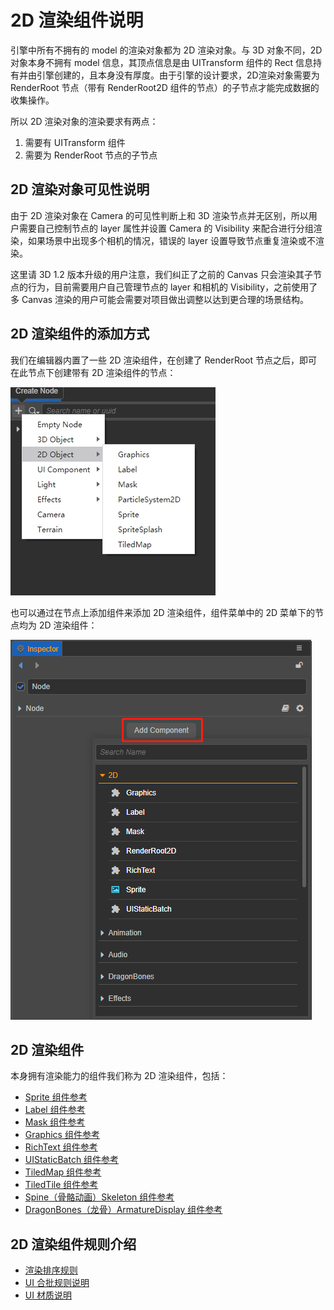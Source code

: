 # 2D 渲染组件说明

引擎中所有不拥有的 model 的渲染对象都为 2D 渲染对象。与 3D 对象不同，2D 对象本身不拥有 model 信息，其顶点信息是由 UITransform 组件的 Rect 信息持有并由引擎创建的，且本身没有厚度。由于引擎的设计要求，2D渲染对象需要为 RenderRoot 节点（带有 RenderRoot2D 组件的节点）的子节点才能完成数据的收集操作。

所以 2D 渲染对象的渲染要求有两点：
1. 需要有 UITransform 组件
2. 需要为 RenderRoot 节点的子节点

## 2D 渲染对象可见性说明

由于 2D 渲染对象在 Camera 的可见性判断上和 3D 渲染节点并无区别，所以用户需要自己控制节点的 layer 属性并设置 Camera 的 Visibility 来配合进行分组渲染，如果场景中出现多个相机的情况，错误的 layer 设置导致节点重复渲染或不渲染。

这里请 3D 1.2 版本升级的用户注意，我们纠正了之前的 Canvas 只会渲染其子节点的行为，目前需要用户自己管理节点的 layer 和相机的 Visibility，之前使用了多 Canvas 渲染的用户可能会需要对项目做出调整以达到更合理的场景结构。

## 2D 渲染组件的添加方式

我们在编辑器内置了一些 2D 渲染组件，在创建了 RenderRoot 节点之后，即可在此节点下创建带有 2D 渲染组件的节点：

![create-2d](./create-2d.png)

也可以通过在节点上添加组件来添加 2D 渲染组件，组件菜单中的 2D 菜单下的节点均为 2D 渲染组件：

![add-render-component](./add-render-component.png)

## 2D 渲染组件

本身拥有渲染能力的组件我们称为 2D 渲染组件，包括：

- [Sprite 组件参考](../../ui-system/components/editor/sprite.md)
- [Label 组件参考](../../ui-system/components/editor/label.md)
- [Mask 组件参考](../../ui-system/components/editor/mask.md)
- [Graphics 组件参考](../../ui-system/components/editor/graphics.md)
- [RichText 组件参考](../../ui-system/components/editor/richtext.md)
- [UIStaticBatch 组件参考](../../ui-system/components/editor/ui-static.md)
- [TiledMap 组件参考](../../editor/components/tiledmap.md)
- [TiledTile 组件参考](../../editor/components/tiledtile.md)
- [Spine（骨骼动画）Skeleton 组件参考](../../editor/components/spine.md)
- [DragonBones（龙骨）ArmatureDisplay 组件参考](../../editor/components/dragonbones.md)

## 2D 渲染组件规则介绍

- [渲染排序规则](../../ui-system/components/engine/priority.md)
- [UI 合批规则说明](../../ui-system/components/engine/ui-batch.md)
- [UI 材质说明](../../ui-system/components/engine/ui-material.md)
